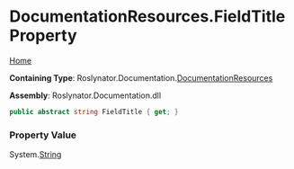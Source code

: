 <a name="_top"></a>

# DocumentationResources\.FieldTitle Property

[Home](../../../../README.md#_top)

**Containing Type**: Roslynator\.Documentation\.[DocumentationResources](../README.md#_top)

**Assembly**: Roslynator\.Documentation\.dll

```csharp
public abstract string FieldTitle { get; }
```

### Property Value

System\.[String](https://docs.microsoft.com/en-us/dotnet/api/system.string)

